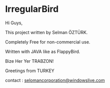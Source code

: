 IrregularBird
=============


Hi Guys,

This project written by Selman ÖZTÜRK.

Completely Free for non-commercial use.

Written with JAVA like as FlappyBird.

Bize Her Yer TRABZON!

Greetings from TURKEY

contact : selomancorporation@windowslive.com


